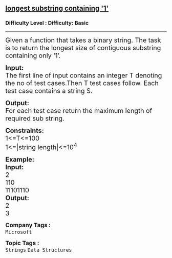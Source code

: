 <h2><a href="https://www.geeksforgeeks.org/problems/longest-substring-containing-1/1?page=3&difficulty=School,Basic&status=unsolved&sortBy=submissions">longest substring containing '1'</a></h2><h3>Difficulty Level : Difficulty: Basic</h3><hr><div class="problems_problem_content__Xm_eO"><p><span style="font-size:20px">Given a function that takes a binary string. The task is to return the longest size of contiguous substring containing only ‘1’.</span></p>

<p><span style="font-size:20px"><strong>Input:</strong><br>
The first line of input contains an integer T denoting the no&nbsp;of test cases.Then T test cases follow. Each test case contains a string S.</span></p>

<p><span style="font-size:20px"><strong>Output:</strong><br>
For each test case return the maximum length of required sub string.</span></p>

<p><span style="font-size:20px"><strong>Constraints:&nbsp;</strong><br>
1&lt;=T&lt;=100<br>
1&lt;=|string length|&lt;=10<sup>4</sup></span></p>

<p><span style="font-size:20px"><strong>Example:<br>
Input:</strong><br>
2<br>
110<br>
11101110</span><br>
<span style="font-size:20px"><strong>Output:</strong><br>
2<br>
3</span></p>
</div><p><span style=font-size:18px><strong>Company Tags : </strong><br><code>Microsoft</code>&nbsp;<br><p><span style=font-size:18px><strong>Topic Tags : </strong><br><code>Strings</code>&nbsp;<code>Data Structures</code>&nbsp;